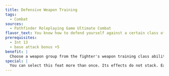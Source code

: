 ```yaml
---
title: Defensive Weapon Training
tags:
  - Combat
sources:
  - Pathfinder Roleplaying Game Ultimate Combat
flavor_text: You know how to defend yourself against a certain class of weaponry.
prerequisites:
  - Int 13
  - base attack bonus +5
benefit: |
  Choose a weapon group from the fighter's weapon training class ability list (except natural weapons). You gain a +2 dodge bonus on AC when an opponent attacks you using a weapon from that group. If you also have the weapon training class feature in the selected group, your dodge bonus from this feat increases to +3.
special: |
  You can select this feat more than once. Its effects do not stack. Each time you select this feat, it applies to a different weapon group.
---
```


